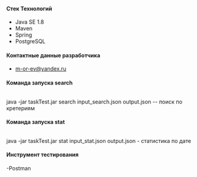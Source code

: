 
#### Стек Технологий
- Java SE 1.8
- Maven
- Spring
- PostgreSQL
#### Контактные данные разработчика
- m-or-ev@yandex.ru
#### Команда запуска search
```
```
java -jar taskTest.jar search input_search.json output.json -- поиск по кретериям
#### Команда запуска stat
```
```
java -jar taskTest.jar stat input_stat.json output.json - статистика по дате
#### Инструмент тестирования
-Postman

